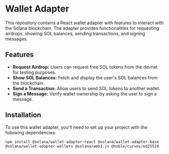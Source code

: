 # Wallet Adapter

This repository contains a React wallet adapter with features to interact with the Solana blockchain. The adapter provides functionalities for requesting airdrops, showing SOL balances, sending transactions, and signing messages.

## Features

- **Request Airdrop:** Users can request free SOL tokens from the devnet for testing purposes.
- **Show SOL Balances:** Fetch and display the user's SOL balances from the blockchain.
- **Send a Transaction:** Allow users to send SOL tokens to another wallet.
- **Sign a Message:** Verify wallet ownership by asking the user to sign a message.

## Installation

To use this wallet adapter, you'll need to set up your project with the following dependencies:

```
npm install @solana/wallet-adapter-react @solana/wallet-adapter-base @solana/wallet-adapter-wallets @solana/web3.js @noble/curves/ed25519
```

